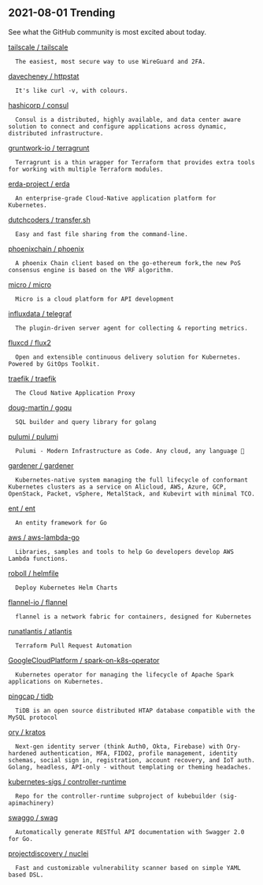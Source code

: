 ## 2021-08-01 Trending 
See what the GitHub community is most excited about today. 

[tailscale / tailscale](https://github.com/tailscale/tailscale) 

      The easiest, most secure way to use WireGuard and 2FA.
     
[davecheney / httpstat](https://github.com/davecheney/httpstat) 

      It's like curl -v, with colours. 
     
[hashicorp / consul](https://github.com/hashicorp/consul) 

      Consul is a distributed, highly available, and data center aware solution to connect and configure applications across dynamic, distributed infrastructure.
     
[gruntwork-io / terragrunt](https://github.com/gruntwork-io/terragrunt) 

      Terragrunt is a thin wrapper for Terraform that provides extra tools for working with multiple Terraform modules.
     
[erda-project / erda](https://github.com/erda-project/erda) 

      An enterprise-grade Cloud-Native application platform for Kubernetes.
     
[dutchcoders / transfer.sh](https://github.com/dutchcoders/transfer.sh) 

      Easy and fast file sharing from the command-line.
     
[phoenixchain / phoenix](https://github.com/phoenixchain/phoenix) 

      A phoenix Chain client based on the go-ethereum fork,the new PoS consensus engine is based on the VRF algorithm.
     
[micro / micro](https://github.com/micro/micro) 

      Micro is a cloud platform for API development
     
[influxdata / telegraf](https://github.com/influxdata/telegraf) 

      The plugin-driven server agent for collecting & reporting metrics.
     
[fluxcd / flux2](https://github.com/fluxcd/flux2) 

      Open and extensible continuous delivery solution for Kubernetes. Powered by GitOps Toolkit.
     
[traefik / traefik](https://github.com/traefik/traefik) 

      The Cloud Native Application Proxy
     
[doug-martin / goqu](https://github.com/doug-martin/goqu) 

      SQL builder and query library for golang
     
[pulumi / pulumi](https://github.com/pulumi/pulumi) 

      Pulumi - Modern Infrastructure as Code. Any cloud, any language 🚀

     
[gardener / gardener](https://github.com/gardener/gardener) 

      Kubernetes-native system managing the full lifecycle of conformant Kubernetes clusters as a service on Alicloud, AWS, Azure, GCP, OpenStack, Packet, vSphere, MetalStack, and Kubevirt with minimal TCO.
     
[ent / ent](https://github.com/ent/ent) 

      An entity framework for Go
     
[aws / aws-lambda-go](https://github.com/aws/aws-lambda-go) 

      Libraries, samples and tools to help Go developers develop AWS Lambda functions.
     
[roboll / helmfile](https://github.com/roboll/helmfile) 

      Deploy Kubernetes Helm Charts
     
[flannel-io / flannel](https://github.com/flannel-io/flannel) 

      flannel is a network fabric for containers, designed for Kubernetes
     
[runatlantis / atlantis](https://github.com/runatlantis/atlantis) 

      Terraform Pull Request Automation
     
[GoogleCloudPlatform / spark-on-k8s-operator](https://github.com/GoogleCloudPlatform/spark-on-k8s-operator) 

      Kubernetes operator for managing the lifecycle of Apache Spark applications on Kubernetes. 
     
[pingcap / tidb](https://github.com/pingcap/tidb) 

      TiDB is an open source distributed HTAP database compatible with the MySQL protocol 
     
[ory / kratos](https://github.com/ory/kratos) 

      Next-gen identity server (think Auth0, Okta, Firebase) with Ory-hardened authentication, MFA, FIDO2, profile management, identity schemas, social sign in, registration, account recovery, and IoT auth. Golang, headless, API-only - without templating or theming headaches.
     
[kubernetes-sigs / controller-runtime](https://github.com/kubernetes-sigs/controller-runtime) 

      Repo for the controller-runtime subproject of kubebuilder (sig-apimachinery)
     
[swaggo / swag](https://github.com/swaggo/swag) 

      Automatically generate RESTful API documentation with Swagger 2.0 for Go.
     
[projectdiscovery / nuclei](https://github.com/projectdiscovery/nuclei) 

      Fast and customizable vulnerability scanner based on simple YAML based DSL.
     
